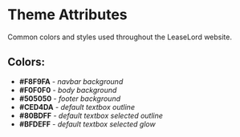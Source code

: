 # Theme Attributes
Common colors and styles used throughout the LeaseLord website.

## Colors:
* **#F8F9FA** - *navbar background*
* **#F0F0F0** - *body background*
* **#505050** - *footer background*
* **#CED4DA** - *default textbox outline*
* **#80BDFF** - *default textbox selected outline*
* **#BFDEFF** - *default textbox selected glow*
